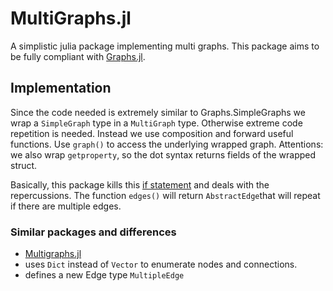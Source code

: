 # MultiGraphs.jl

A simplistic julia package implementing multi graphs.
This package aims to be fully compliant with [Graphs.jl](https://github.com/JuliaGraphs/Graphs.jl).

## Implementation
Since the code needed is extremely similar to Graphs.SimpleGraphs we wrap a `SimpleGraph` type in a `MultiGraph` type.
Otherwise extreme code repetition is needed.
Instead we use composition and forward useful functions.
Use `graph()` to access the underlying wrapped graph.
Attentions: we also wrap `getproperty`, so the dot syntax returns fields of the wrapped struct.

Basically, this package kills this [if statement](https://github.com/JuliaGraphs/Graphs.jl/blob/c4360cfaca3936c3d3f784063ad312205cb4fdfe/src/SimpleGraphs/simplegraph.jl#L444) and deals with the repercussions.
The function `edges()` will return `AbstractEdge`that will repeat if there are multiple edges.

### Similar packages and differences
- [Multigraphs.jl](https://github.com/QuantumBFS/Multigraphs.jl)
 - uses `Dict` instead of `Vector` to enumerate nodes and connections.
 - defines a new Edge type `MultipleEdge`
